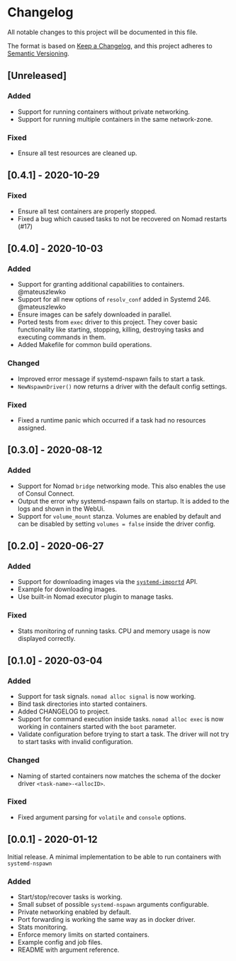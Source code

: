 # Changelog
All notable changes to this project will be documented in this file.

The format is based on [Keep a Changelog](https://keepachangelog.com/en/1.0.0/),
and this project adheres to [Semantic Versioning](https://semver.org/spec/v2.0.0.html).

## [Unreleased]
### Added
  - Support for running containers without private networking.
  - Support for running multiple containers in the same network-zone.
### Fixed
  - Ensure all test resources are cleaned up.

## [0.4.1] - 2020-10-29
### Fixed
  - Ensure all test containers are properly stopped.
  - Fixed a bug which caused tasks to not be recovered on Nomad restarts (#17)

## [0.4.0] - 2020-10-03
### Added
  - Support for granting additional capabilities to containers. @mateuszlewko
  - Support for all new options of `resolv_conf` added in Systemd 246. @mateuszlewko
  - Ensure images can be safely downloaded in parallel.
  - Ported tests from `exec` driver to this project. They cover basic
    functionality like starting, stopping, killing, destroying tasks and
    executing commands in them.
  - Added Makefile for common build operations.
### Changed
  - Improved error message if systemd-nspawn fails to start a task.
  - `NewNspawnDriver()` now returns a driver with the default config settings.
### Fixed
  - Fixed a runtime panic which occurred if a task had no resources assigned.

## [0.3.0] - 2020-08-12
### Added
  - Support for Nomad `bridge` networking mode. This also enables the use of
    Consul Connect.
  - Output the error why systemd-nspawn fails on startup. It is added to the
    logs and shown in the WebUi.
  - Support for `volume_mount` stanza. Volumes are enabled by default and can be
    disabled by setting `volumes = false` inside the driver config.

## [0.2.0] - 2020-06-27
### Added
  - Support for downloading images via the
    [`systemd-importd`](https://www.freedesktop.org/wiki/Software/systemd/importd/)
    API.
  - Example for downloading images.
  - Use built-in Nomad executor plugin to manage tasks.
### Fixed
  - Stats monitoring of running tasks. CPU and memory usage is now displayed
    correctly.

## [0.1.0] - 2020-03-04
### Added
  - Support for task signals. `nomad alloc signal` is now working.
  - Bind task directories into started containers.
  - Added CHANGELOG to project.
  - Support for command execution inside tasks. `nomad alloc exec` is now
    working in containers started with the `boot` parameter.
  - Validate configuration before trying to start a task. The driver will
    not try to start tasks with invalid configuration.
### Changed
  - Naming of started containers now matches the schema of the docker driver
    `<task-name>-<allocID>`.
### Fixed
  - Fixed argument parsing for `volatile` and `console` options.

## [0.0.1] - 2020-01-12
Initial release. A minimal implementation to be able to run containers with
`systemd-nspawn`

### Added
  - Start/stop/recover tasks is working.
  - Small subset of possible `systemd-nspawn` arguments configurable.
  - Private networking enabled by default.
  - Port forwarding is working the same way as in docker driver.
  - Stats monitoring.
  - Enforce memory limits on started containers.
  - Example config and job files.
  - README with argument reference.

